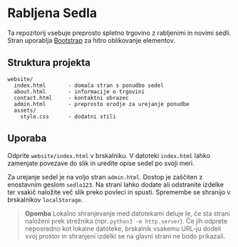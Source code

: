# Rabljena Sedla

Ta repozitorij vsebuje preprosto spletno trgovino z rabljenimi in novimi sedli. Stran uporablja [Bootstrap](https://getbootstrap.com/) za hitro oblikovanje elementov.

## Struktura projekta

```
website/
  index.html       - domača stran s ponudbo sedel
  about.html       - informacije o trgovini
  contact.html     - kontaktni obrazec
  admin.html       - preprosto orodje za urejanje ponudbe
  assets/
    style.css      - dodatni stili
```

## Uporaba

Odprite `website/index.html` v brskalniku. V datoteki `index.html` lahko
zamenjate povezave do slik in uredite opise sedel po svoji meri.

Za urejanje sedel je na voljo stran `admin.html`. Dostop je zaščiten z enostavnim geslom `sedlo123`. Na strani lahko dodate ali odstranite izdelke ter vsakič naložite več slik preko povleci in spusti. Spremembe se shranijo v brskalnikov `localStorage`.


> **Opomba**
> Lokalno shranjevanje med datotekami deluje le, če sta strani naloženi prek strežnika (npr. `python3 -m http.server`). Če jih odprete neposredno kot lokalne datoteke, brskalnik vsakemu URL-ju dodeli svoj prostor in shranjeni izdelki se na glavni strani ne bodo prikazali.


